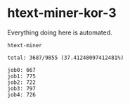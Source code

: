 # htext-miner-kor-3

Everything doing here is automated.

```
htext-miner

total: 3687/9855 (37.41248097412481%)

job0: 667
job1: 775
job2: 722
job3: 797
job4: 726
```
